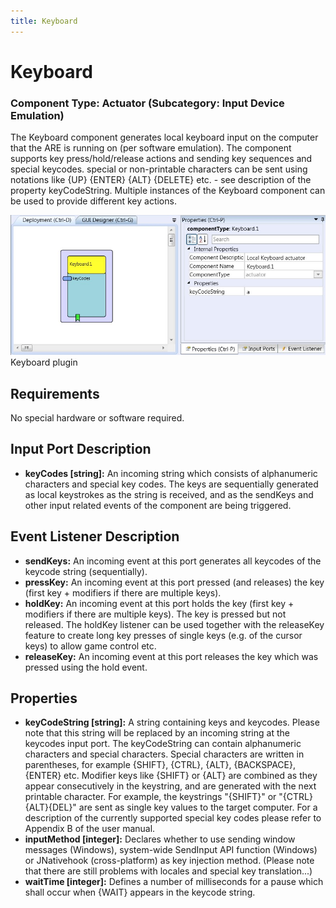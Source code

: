```yaml
---
title: Keyboard
---
```


# Keyboard

### Component Type: Actuator (Subcategory: Input Device Emulation)

The Keyboard component generates local keyboard input on the computer that the ARE is running on (per software emulation). The component supports key press/hold/release actions and sending key sequences and special keycodes. special or non-printable characters can be sent using notations like {UP} {ENTER} {ALT} {DELETE} etc. - see description of the property keyCodeString. Multiple instances of the Keyboard component can be used to provide different key actions.

![Screenshot: Keyboard plugin](./img/Keyboard.jpg "Screenshot: Keyboard plugin")  
Keyboard plugin

## Requirements

No special hardware or software required.

## Input Port Description

- **keyCodes \[string\]:** An incoming string which consists of alphanumeric characters and special key codes. The keys are sequentially generated as local keystrokes as the string is received, and as the sendKeys and other input related events of the component are being triggered.

## Event Listener Description

- **sendKeys:** An incoming event at this port generates all keycodes of the keycode string (sequentially).
- **pressKey:** An incoming event at this port pressed (and releases) the key (first key + modifiers if there are multiple keys).
- **holdKey:** An incoming event at this port holds the key (first key + modifiers if there are multiple keys). The key is pressed but not released. The holdKey listener can be used together with the releaseKey feature to create long key presses of single keys (e.g. of the cursor keys) to allow game control etc.
- **releaseKey:** An incoming event at this port releases the key which was pressed using the hold event.

## Properties

- **keyCodeString \[string\]:** A string containing keys and keycodes. Please note that this string will be replaced by an incoming string at the keycodes input port. The keyCodeString can contain alphanumeric characters and special characters. Special characters are written in parentheses, for example {SHIFT}, {CTRL}, {ALT}, {BACKSPACE}, {ENTER} etc. Modifier keys like {SHIFT} or {ALT} are combined as they appear consecutively in the keystring, and are generated with the next printable character. For example, the keystrings "{SHIFT}" or "{CTRL}{ALT}{DEL}" are sent as single key values to the target computer. For a description of the currently supported special key codes please refer to Appendix B of the user manual.
- **inputMethod \[integer\]:** Declares whether to use sending window messages (Windows), system-wide SendInput API function (Windows) or JNativehook (cross-platform) as key injection method. (Please note that there are still problems with locales and special key translation...)
- **waitTime \[integer\]:** Defines a number of milliseconds for a pause which shall occur when {WAIT} appears in the keycode string.
